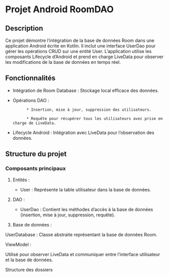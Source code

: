 # Projet Android RoomDAO

## Description

Ce projet démontre l’intégration de la base de données Room dans une application Android écrite en Kotlin. Il inclut une interface UserDao pour gérer les opérations CRUD sur une entité User. 
L’application utilise les composants Lifecycle d’Android et prend en charge LiveData pour observer les modifications de la base de données en temps réel.

## Fonctionnalités

- Intégration de Room Database : Stockage local efficace des données.

- Opérations DAO :

            * Insertion, mise à jour, suppression des utilisateurs.

            * Requête pour récupérer tous les utilisateurs avec prise en charge de LiveData.

- Lifecycle Android : Intégration avec LiveData pour l’observation des données.

  

## Structure du projet

### Composants principaux

1. Entités :

    - User : Représente la table utilisateur dans la base de données.

2. DAO :

    - UserDao : Contient les méthodes d’accès à la base de données (insertion, mise à jour, suppression, requête).

3. Base de données :

UserDatabase : Classe abstraite représentant la base de données Room.

ViewModel :

Utilisé pour observer LiveData et communiquer entre l’interface utilisateur et la base de données.

Structure des dossiers
